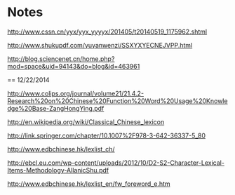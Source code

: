 Notes
=====

http://www.cssn.cn/yyx/yyx_yyyyx/201405/t20140519_1175962.shtml

http://www.shukupdf.com/yuyanwenzi/SSXYXYECNEJVPP.html

http://blog.sciencenet.cn/home.php?mod=space&uid=94143&do=blog&id=463961


==
12/22/2014

http://www.colips.org/journal/volume21/21.4.2-Research%20on%20Chinese%20Function%20Word%20Usage%20Knowledge%20Base-ZangHongYing.pdf

http://en.wikipedia.org/wiki/Classical_Chinese_lexicon

http://link.springer.com/chapter/10.1007%2F978-3-642-36337-5_80

http://www.edbchinese.hk/lexlist_ch/

http://ebcl.eu.com/wp-content/uploads/2012/10/D2-S2-Character-Lexical-Items-Methodology-AllanicShu.pdf

http://www.edbchinese.hk/lexlist_en/fw_foreword_e.htm
